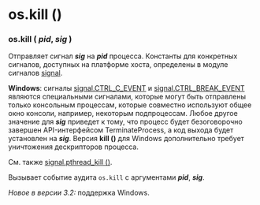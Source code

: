 # os.kill \(\)

### os.kill \( _pid_, _sig_ \)

Отправляет сигнал _**sig**_ на _**pid**_ процесса. Константы для конкретных сигналов, доступных на платформе хоста, определены в модуле сигналов [signal](../../../setevoe-i-mezhprocessnoe-vzaimodeistvie/signal/).

**Windows**: сигналы [signal.CTRL\_C\_EVENT](../../../setevoe-i-mezhprocessnoe-vzaimodeistvie/signal/konstanty-signalov/signal.ctrl_c_event.md) и [signal.CTRL\_BREAK\_EVENT](../../../setevoe-i-mezhprocessnoe-vzaimodeistvie/signal/konstanty-signalov/signal.ctrl_break_event.md) являются специальными сигналами, которые могут быть отправлены только консольным процессам, которые совместно используют общее окно консоли, например, некоторым подпроцессам. Любое другое значение для _**sig**_ приведет к тому, что процесс будет безоговорочно завершен API-интерфейсом TerminateProcess, а код выхода будет установлен на _**sig**_. Версия **kill \(\)** для Windows дополнительно требует уничтожения дескрипторов процесса.

См. также [signal.pthread\_kill \(\)](../../../setevoe-i-mezhprocessnoe-vzaimodeistvie/signal/funkcii-modulya-signal/signal.pthread_kill.md).

Вызывает событие аудита `os.kill` с аргументами _**pid**_, _**sig**_.

_Новое в версии 3.2:_ поддержка Windows.

